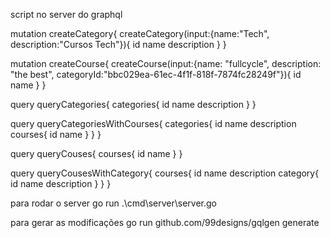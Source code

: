 script no server do graphql

mutation createCategory{
    createCategory(input:{name:"Tech", description:"Cursos Tech"}){
        id
        name
        description
    }
}

mutation createCourse{
    createCourse(input:{name: "fullcycle", description: "the best", categoryId:"bbc029ea-61ec-4f1f-818f-7874fc28249f"}){
        id
        name
    }
}

query queryCategories{
    categories{
        id
        name
        description
    }
}

query queryCategoriesWithCourses{
    categories{
        id
        name
        description
        courses{
            id
            name
        }
    }
}

query queryCouses{
    courses{
        id
        name
    }
}

query queryCousesWithCategory{
    courses{
        id
        name
        description
        category{
            id
            name
            description
        }
    }
}

para rodar o server
go run .\cmd\server\server.go

para gerar as modificações
go run github.com/99designs/gqlgen generate
